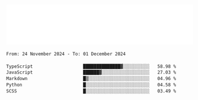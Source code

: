 [![](./hello.svg)](https://blog.yrobot.top?ref=github-yrobot)

<!--START_SECTION:waka-->

```txt
From: 24 November 2024 - To: 01 December 2024

TypeScript                   ██████████████▓░░░░░░░░░░   58.98 %
JavaScript                   ██████▓░░░░░░░░░░░░░░░░░░   27.03 %
Markdown                     █▒░░░░░░░░░░░░░░░░░░░░░░░   04.96 %
Python                       █░░░░░░░░░░░░░░░░░░░░░░░░   04.58 %
SCSS                         █░░░░░░░░░░░░░░░░░░░░░░░░   03.49 %
```

<!--END_SECTION:waka-->
